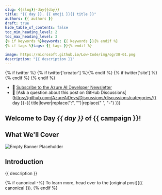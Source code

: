 ```yaml
---
slug: {{slug}}-day{{day}}
title: "{{ day }}. {{ emoji }}{{ title }}"
authors: {{ authors }}
draft: true
hide_table_of_contents: false
toc_min_heading_level: 2
toc_max_heading_level: 3
{% if keywords %}keywords: {{ keywords }}{% endif %}
{% if tags %}tags: {{ tags }}{% endif %}

image: https://microsoft.github.io/Low-Code/img/og/30-01.png
description: "{{ description }}"
---
```


<head>
{% if twitter %}
  <meta name="twitter:url" content="{{ blog_url }}/{{ slug }}-day{{ day }}" />
  <meta name="twitter:title" content="{{ title }}" />
  <meta name="twitter:description" content="{{ description }}" />
  <meta name="twitter:image" content="{{ blog_url }}/{{ slug }}-day{{ day }}/banner.png" />
  <meta name="twitter:card" content="summary_large_image" />
  {% if twitter['creator'] %}<meta name="twitter:creator" content="{{ twitter['creator'] }}" />{% endif %}
  {% if twitter['site'] %}<meta name="twitter:site" content="@{{ twitter['site'] }}" /> {% endif %}
  {% endif %}
  <link rel="canonical" {% if canonical %}href="{{ canonical }}" {% else %} href="{{ blog_url }}/{{ slug }}-day{{ day }}" {% endif %} />

</head>

- 📧 [Subscribe to the Azure AI Developer Newsletter](https://microsoft.github.io/Low-Code/subscribe)
- 📌 [Ask a question about this post on GitHub Discussions](https://github.com/AzureAiDevs/Discussions/discussions/categories/{{ day }}-{{ title|lower|replace(":", "")|replace(" ", "-") }})

<!-- 

PLEASE READ THIS BEFORE EDITING THIS FILE

- This file is a template for the daily posts of the #30DaysOf series.

- TWITTER IMAGE: 
  - Create a image suitable for twitter and place it in the same folder as this file. 
  - The image must be named twitter.png
  - The ideal image size is 1600x900 pixels.

 -->

## Welcome to Day _{{ day }}_ of {{ campaign }}!

## What We'll Cover

<!--
- Covered 1
- Covered 2
- Covered 3
 -->

![Empty Banner Placeholder](banner.png)

## Introduction

{{ description }}

<!-- Content for the day goes here. -->

{% if canonical -%}
To learn more, head over to the [original post]({{ canonical }}).
{% endif %}
